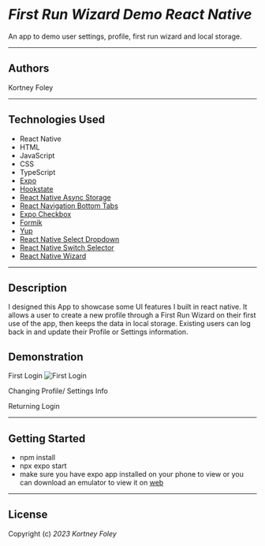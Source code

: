 # _First Run Wizard Demo React Native_

An app to demo user settings, profile, first run wizard and local storage.

---

## Authors

Kortney Foley

---

## Technologies Used

- React Native
- HTML
- JavaScript
- CSS
- TypeScript
- [Expo](https://expo.dev/)
- [Hookstate](https://www.npmjs.com/package/@hookstate/core)
- [React Native Async Storage](https://www.npmjs.com/package/@react-native-async-storage/async-storage)
- [React Navigation Bottom Tabs](https://www.npmjs.com/package/@react-navigation/bottom-tabs)
- [Expo Checkbox](https://www.npmjs.com/package/expo-checkbox)
- [Formik](https://www.npmjs.com/package/formik)
- [Yup](https://www.npmjs.com/package/yup)
- [React Native Select Dropdown](https://www.npmjs.com/package/react-native-select-dropdown)
- [React Native Switch Selector](https://www.npmjs.com/package/react-native-switch-selector)
- [React Native Wizard](https://www.npmjs.com/package/react-native-wizard)

---

## Description

I designed this App to showcase some UI features I built in react native. It allows a user to create a new profile through a First Run Wizard on their first use of the app, then keeps the data in local storage. Existing users can log back in and update their Profile or Settings information.

## Demonstration

First Login 
![First Login](https://github.com/kfoley123/FirstRunWiz/assets/86269768/9ef894ca-a128-454c-897c-c7e3a6fea8db)


Changing Profile/ Settings Info 


Returning Login 



---

## Getting Started

- npm install
- npx expo start
- make sure you have expo app installed on your phone to view or you can download an emulator to view it on [web](https://docs.expo.dev/workflow/ios-simulator/)

---

## License

Copyright (c) _2023_ _Kortney Foley_

